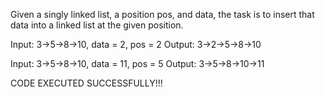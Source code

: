 Given a singly linked list, a position pos, and data, the task is to insert that data into a linked list at the given position.

Input: 3->5->8->10, data = 2, pos = 2
Output: 3->2->5->8->10

Input: 3->5->8->10, data = 11, pos = 5
Output: 3->5->8->10->11

CODE EXECUTED SUCCESSFULLY!!!
